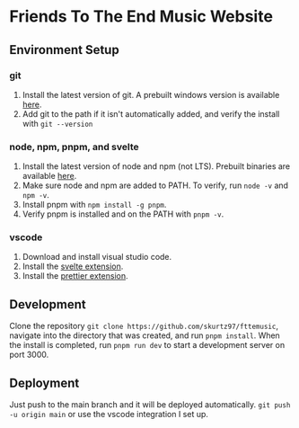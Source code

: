 # Friends To The End Music Website

## Environment Setup
### git
1. Install the latest version of git. A prebuilt windows version is available [here](https://git-scm.com/download/win).
2. Add git to the path if it isn't automatically added, and verify the install with `git --version`

### node, npm, pnpm, and svelte
1. Install the latest version of node and npm (not LTS).  Prebuilt binaries are available  [here](https://nodejs.org/en/download/current/). 
2. Make sure node and npm are added to PATH. To verify, run `node -v` and `npm -v`. 
3. Install pnpm with `npm install -g pnpm`.
4. Verify pnpm is installed and on the PATH with `pnpm -v`.

### vscode
1. Download and install visual studio code.
2. Install the [svelte extension](https://marketplace.visualstudio.com/items?itemName=svelte.svelte-vscode). 
3. Install the [prettier extension](https://marketplace.visualstudio.com/items?itemName=esbenp.prettier-vscode).

## Development
Clone the repository `git clone https://github.com/skurtz97/fttemusic`, navigate into the directory that was created, and run `pnpm install`. When the install is completed, run `pnpm run dev` to start a development server on port 3000.

## Deployment

Just push to the main branch and it will be deployed automatically. `git push -u origin main` or use the vscode integration I set up.
